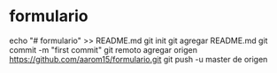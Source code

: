 # formulario
echo "# formulario" >> README.md 
git init 
git agregar README.md 
git commit -m "first commit" 
git remoto agregar origen https://github.com/aarom15/formulario.git
 git push -u master de origen
